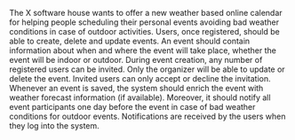 The X software house wants to offer a new weather based online calendar for helping people scheduling their personal events avoiding bad weather conditions in case of outdoor activities. Users, once registered, should be able to create, delete and update events. An event should contain information about when and where the event will take place, whether the event will be indoor or outdoor. During event creation, any number of registered users can be invited. Only the organizer will be able to update or delete the event. Invited users can only accept or decline the invitation. Whenever an event is saved, the system should enrich the event with weather forecast information (if available). Moreover, it should notify all event participants one day before the event in case of bad weather conditions for outdoor events. Notifications are received by the users when they log into the system.